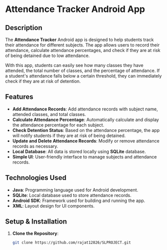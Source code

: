 # Attendance Tracker Android App

## Description
The **Attendance Tracker** Android app is designed to help students track their attendance for different subjects. The app allows users to record their attendance, calculate attendance percentages, and check if they are at risk of being detained due to low attendance.

With this app, students can easily see how many classes they have attended, the total number of classes, and the percentage of attendance. If a student's attendance falls below a certain threshold, they can immediately check if they are at risk of detention.

## Features
- **Add Attendance Records**: Add attendance records with subject name, attended classes, and total classes.
- **Calculate Attendance Percentage**: Automatically calculate and display the attendance percentage for each subject.
- **Check Detention Status**: Based on the attendance percentage, the app will notify students if they are at risk of being detained.
- **Update and Delete Attendance Records**: Modify or remove attendance records as necessary.
- **Local Database**: All data is stored locally using **SQLite** database.
- **Simple UI**: User-friendly interface to manage subjects and attendance records.

## Technologies Used
- **Java**: Programming language used for Android development.
- **SQLite**: Local database used to store attendance records.
- **Android SDK**: Framework used for building and running the app.
- **XML**: Layout design for UI components.


## Setup & Installation

1. **Clone the Repository**:
   ```bash
   git clone https://github.com/rajat12826/SLPROJECT.git
